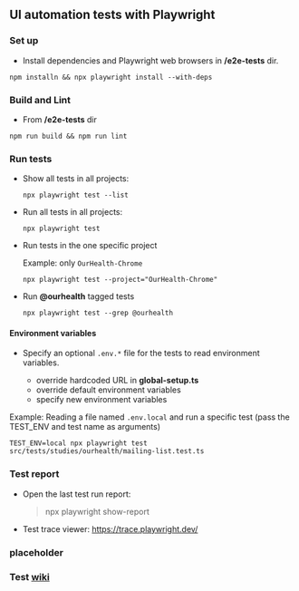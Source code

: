 ## UI automation tests with Playwright

### Set up
* Install dependencies and Playwright web browsers in **/e2e-tests** dir.
```shell
npm installn && npx playwright install --with-deps
```


### Build and Lint
* From **/e2e-tests** dir
```shell
npm run build && npm run lint
```

### Run tests
* Show all tests in all projects:
  ```shell
  npx playwright test --list
  ```

* Run all tests in all projects:
  ```shell
  npx playwright test
  ```

* Run tests in the one specific project

  Example: only `OurHealth-Chrome`
  ```shell
  npx playwright test --project="OurHealth-Chrome"
  ```

* Run **@ourhealth** tagged tests
  ```shell
  npx playwright test --grep @ourhealth
  ```


#### Environment variables
* Specify an optional `.env.*` file for the tests to read environment variables.

  - override hardcoded URL in **global-setup.ts**
  - override default environment variables
  - specify new environment variables
   
Example: 
Reading a file named `.env.local` and run a specific test (pass the TEST_ENV and test name as arguments)
  ```shell
  TEST_ENV=local npx playwright test src/tests/studies/ourhealth/mailing-list.test.ts
  ```


### Test report
* Open the last test run report:
  > npx playwright show-report

* Test trace viewer: https://trace.playwright.dev/


### placeholder

### Test [wiki](https://github.com/broadinstitute/juniper/wiki/E2E-Tests)
